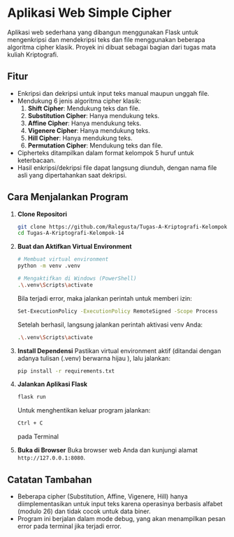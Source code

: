 # Aplikasi Web Simple Cipher

Aplikasi web sederhana yang dibangun menggunakan Flask untuk mengenkripsi dan mendekripsi teks dan file menggunakan beberapa algoritma cipher klasik. Proyek ini dibuat sebagai bagian dari tugas mata kuliah Kriptografi.

## Fitur

- Enkripsi dan dekripsi untuk input teks manual maupun unggah file.
- Mendukung 6 jenis algoritma cipher klasik:
  1.  **Shift Cipher**: Mendukung teks dan file.
  2.  **Substitution Cipher**: Hanya mendukung teks.
  3.  **Affine Cipher**: Hanya mendukung teks.
  4.  **Vigenere Cipher**: Hanya mendukung teks.
  5.  **Hill Cipher**: Hanya mendukung teks.
  6.  **Permutation Cipher**: Mendukung teks dan file.
- Cipherteks ditampilkan dalam format kelompok 5 huruf untuk keterbacaan.
- Hasil enkripsi/dekripsi file dapat langsung diunduh, dengan nama file asli yang dipertahankan saat dekripsi.

## Cara Menjalankan Program

1.  **Clone Repositori**
    ```bash
    git clone https://github.com/Ralegusta/Tugas-A-Kriptografi-Kelompok-14.git
    cd Tugas-A-Kriptografi-Kelompok-14
    ```

2.  **Buat dan Aktifkan Virtual Environment**
    ```bash
    # Membuat virtual environment
    python -m venv .venv

    # Mengaktifkan di Windows (PowerShell)
    .\.venv\Scripts\activate
    ```

    Bila terjadi error, maka jalankan perintah untuk memberi izin:
    ```bash
    Set-ExecutionPolicy -ExecutionPolicy RemoteSigned -Scope Process
    ```

    Setelah berhasil, langsung jalankan perintah aktivasi venv Anda:
    ```bash
    .\.venv\Scripts\activate
    ```

3.  **Install Dependensi**
    Pastikan virtual environment aktif (ditandai dengan adanya tulisan (.venv) berwarna hijau ), lalu jalankan:
    ```bash
    pip install -r requirements.txt
    ```

4.  **Jalankan Aplikasi Flask**
    ```bash
    flask run
    ```

    Untuk menghentikan keluar program jalankan:
    ```bash
    Ctrl + C
    ```
    pada Terminal

5.  **Buka di Browser**
    Buka browser web Anda dan kunjungi alamat `http://127.0.0.1:8080`.

## Catatan Tambahan

- Beberapa cipher (Substitution, Affine, Vigenere, Hill) hanya diimplementasikan untuk input teks karena operasinya berbasis alfabet (modulo 26) dan tidak cocok untuk data biner.
- Program ini berjalan dalam mode debug, yang akan menampilkan pesan error pada terminal jika terjadi error.
